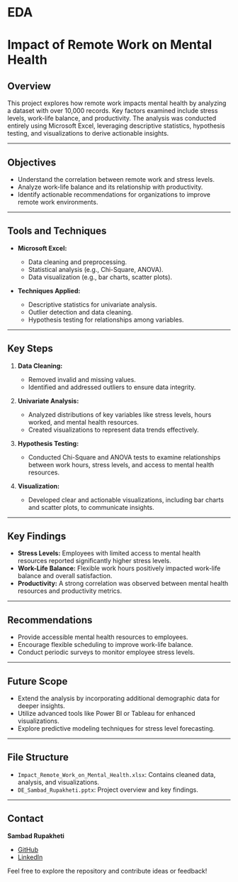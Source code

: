 # EDA
# Impact of Remote Work on Mental Health

## Overview
This project explores how remote work impacts mental health by analyzing a dataset with over 10,000 records. Key factors examined include stress levels, work-life balance, and productivity. The analysis was conducted entirely using Microsoft Excel, leveraging descriptive statistics, hypothesis testing, and visualizations to derive actionable insights.

---

## Objectives
- Understand the correlation between remote work and stress levels.
- Analyze work-life balance and its relationship with productivity.
- Identify actionable recommendations for organizations to improve remote work environments.

---

## Tools and Techniques
- **Microsoft Excel:**
  - Data cleaning and preprocessing.
  - Statistical analysis (e.g., Chi-Square, ANOVA).
  - Data visualization (e.g., bar charts, scatter plots).

- **Techniques Applied:**
  - Descriptive statistics for univariate analysis.
  - Outlier detection and data cleaning.
  - Hypothesis testing for relationships among variables.

---

## Key Steps
1. **Data Cleaning:**
   - Removed invalid and missing values.
   - Identified and addressed outliers to ensure data integrity.

2. **Univariate Analysis:**
   - Analyzed distributions of key variables like stress levels, hours worked, and mental health resources.
   - Created visualizations to represent data trends effectively.

3. **Hypothesis Testing:**
   - Conducted Chi-Square and ANOVA tests to examine relationships between work hours, stress levels, and access to mental health resources.

4. **Visualization:**
   - Developed clear and actionable visualizations, including bar charts and scatter plots, to communicate insights.

---

## Key Findings
- **Stress Levels:** Employees with limited access to mental health resources reported significantly higher stress levels.
- **Work-Life Balance:** Flexible work hours positively impacted work-life balance and overall satisfaction.
- **Productivity:** A strong correlation was observed between mental health resources and productivity metrics.

---

## Recommendations
- Provide accessible mental health resources to employees.
- Encourage flexible scheduling to improve work-life balance.
- Conduct periodic surveys to monitor employee stress levels.

---

## Future Scope
- Extend the analysis by incorporating additional demographic data for deeper insights.
- Utilize advanced tools like Power BI or Tableau for enhanced visualizations.
- Explore predictive modeling techniques for stress level forecasting.

---

## File Structure
- `Impact_Remote_Work_on_Mental_Health.xlsx`: Contains cleaned data, analysis, and visualizations.
- `DE_Sambad_Rupakheti.pptx`: Project overview and key findings.

---

## Contact
**Sambad Rupakheti**  
- [GitHub](https://github.com/SambadRupakheti)  
- [LinkedIn](https://www.linkedin.com/in/sambad-rupakheti-b5aaa2173)

Feel free to explore the repository and contribute ideas or feedback!
